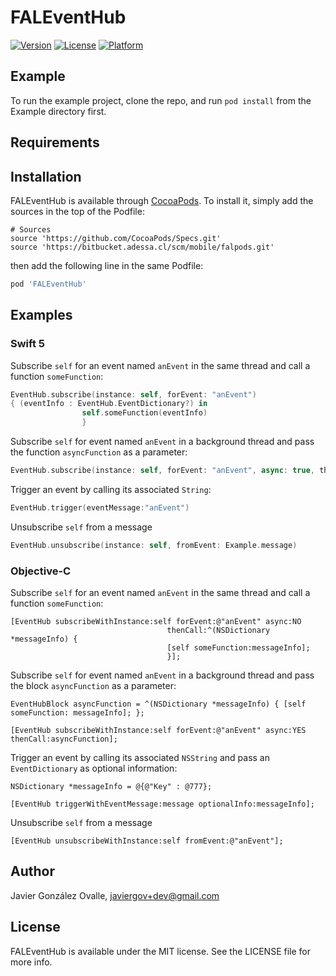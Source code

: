 # FALEventHub

[![Version](https://img.shields.io/cocoapods/v/FALEventHub.svg?style=flat)](https://cocoapods.org/pods/FALEventHub)
[![License](https://img.shields.io/cocoapods/l/FALEventHub.svg?style=flat)](https://cocoapods.org/pods/FALEventHub)
[![Platform](https://img.shields.io/cocoapods/p/FALEventHub.svg?style=flat)](https://cocoapods.org/pods/FALEventHub)

## Example

To run the example project, clone the repo, and run `pod install` from the Example directory first.

## Requirements

## Installation

FALEventHub is available through [CocoaPods](https://cocoapods.org). To install
it, simply add the sources in the top of the Podfile:

```
# Sources
source 'https://github.com/CocoaPods/Specs.git'
source 'https://bitbucket.adessa.cl/scm/mobile/falpods.git' 
```

then add the following line in the same Podfile:

```ruby
pod 'FALEventHub'
```

## Examples
### Swift 5

Subscribe `self` for an event named `anEvent` in the same thread and call a function `someFunction`: 

```swift
EventHub.subscribe(instance: self, forEvent: "anEvent") 
{ (eventInfo : EventHub.EventDictionary?) in
                self.someFunction(eventInfo) 
                }
```
Subscribe `self` for event named `anEvent` in a background thread and pass the function `asyncFunction` as a parameter: 

```swift                
EventHub.subscribe(instance: self, forEvent: "anEvent", async: true, thenCall: asyncFunction)
```

Trigger an event by calling its associated `String`:

```swift
EventHub.trigger(eventMessage:"anEvent")
```
Unsubscribe `self` from a message

```swift
EventHub.unsubscribe(instance: self, fromEvent: Example.message)
```
### Objective-C
Subscribe `self` for an event named `anEvent` in the same thread and call a function `someFunction`: 

```
[EventHub subscribeWithInstance:self forEvent:@"anEvent" async:NO
                                   thenCall:^(NSDictionary *messageInfo) {
                                   [self someFunction:messageInfo];
                                   }];
```

Subscribe `self` for event named `anEvent` in a background thread and pass the block `asyncFunction` as a parameter: 

```
EventHubBlock asyncFunction = ^(NSDictionary *messageInfo) { [self someFunction: messageInfo]; };

[EventHub subscribeWithInstance:self forEvent:@"anEvent" async:YES thenCall:asyncFunction];

```

Trigger an event by calling its associated `NSString` and pass an `EventDictionary` as optional information:

```
NSDictionary *messageInfo = @{@"Key" : @777};

[EventHub triggerWithEventMessage:message optionalInfo:messageInfo];

```
Unsubscribe `self` from a message

```
[EventHub unsubscribeWithInstance:self fromEvent:@"anEvent"];
```


## Author

Javier González Ovalle, javiergov+dev@gmail.com

## License

FALEventHub is available under the MIT license. See the LICENSE file for more info.
